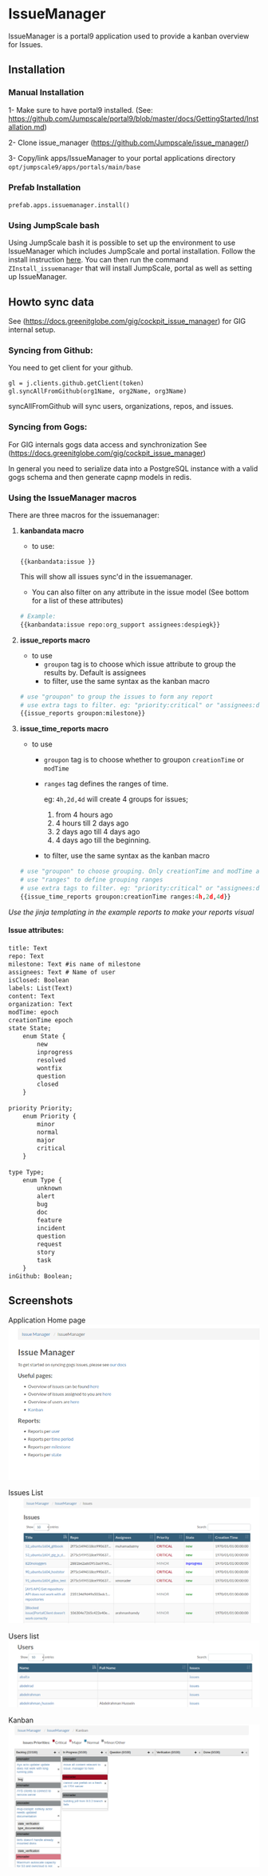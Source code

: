 # IssueManager

IssueManager is a portal9 application used to provide a kanban overview for Issues.

## Installation
### Manual Installation
1- Make sure to have portal9 installed. (See: https://github.com/Jumpscale/portal9/blob/master/docs/GettingStarted/Installation.md)

2- Clone issue_manager (https://github.com/Jumpscale/issue_manager/)

3- Copy/link apps/IssueManager to your portal applications directory `opt/jumpscale9/apps/portals/main/base`


### Prefab Installation
`prefab.apps.issuemanager.install()`

### Using JumpScale bash

Using JumpScale bash it is possible to set up the environment to use IssueManager which includes JumpScale and portal installation.
Follow the install instruction [here](https://github.com/Jumpscale/bash/blob/master/README.md).
You can then run the command `ZInstall_issuemanager` that will install JumpScale, portal as well as setting up IssueManager.

## Howto sync data
See (https://docs.greenitglobe.com/gig/cockpit_issue_manager) for GIG internal setup.


### Syncing from Github:
You need to get client for your github.

```    
gl = j.clients.github.getClient(token)
gl.syncAllFromGithub(org1Name, org2Name, org3Name)
```
syncAllFromGithub will sync users, organizations, repos, and issues.

### Syncing from Gogs:
For GIG internals gogs data access and synchronization See (https://docs.greenitglobe.com/gig/cockpit_issue_manager)

In general you need to serialize data into a PostgreSQL instance with a valid gogs schema and then
generate capnp models in redis.

### Using the IssueManager macros

There are three macros for the issuemanager:
1. **kanbandata macro**
    * to use:
    ```
    {{kanbandata:issue }}
    ```
    This will show all issues sync'd in the issuemanager.

    * You can also filter on any attribute in the issue model (See bottom for a list of these attributes)
    ```python
    # Example:
    {{kanbandata:issue repo:org_support assignees:despiegk}}
    ```

2. **issue_reports macro**
    * to use
        * `groupon` tag is to choose which issue attribute to group the results by. Default is assignees
        * to filter, use the same syntax as the kanban macro
    ```python
    # use "groupon" to group the issues to form any report
    # use extra tags to filter. eg: "priority:critical" or "assignees:despiegk"
    {{issue_reports groupon:milestone}}
    ```

3. **issue_time_reports macro**
    * to use
        * `groupon` tag is to choose whether to groupon `creationTime` or `modTime`
        * `ranges` tag defines the ranges of time.

            eg: `4h,2d,4d` will create 4 groups for issues;
            1. from 4 hours ago
            2. 4 hours till 2 days ago
            3. 2 days ago till 4 days ago
            4. 4 days ago till the beginning.
        * to filter, use the same syntax as the kanban macro
    ```python
    # use "groupon" to choose grouping. Only creationTime and modTime are allowed
    # use "ranges" to define grouping ranges
    # use extra tags to filter. eg: "priority:critical" or "assignees:despiegk"
    {{issue_time_reports groupon:creationTime ranges:4h,2d,4d}}
    ```

_Use the jinja templating in the example reports to make your reports visual_

#### Issue attributes:
```
title: Text
repo: Text
milestone: Text #is name of milestone
assignees: Text # Name of user
isClosed: Boolean
labels: List(Text)
content: Text
organization: Text
modTime: epoch
creationTime epoch
state State;
    enum State {
        new
        inprogress
        resolved
        wontfix
        question
        closed
    }

priority Priority;
    enum Priority {
        minor
        normal
        major
        critical
    }

type Type;
    enum Type {
        unknown
        alert
        bug
        doc
        feature
        incident
        question
        request
        story
        task
    }
inGithub: Boolean;
```

## Screenshots

Application Home page
![HomePage](home.png)

Issues List
![Issues](issues.png)

Users list
![Users](users.png)

Kanban
![Kanban](kanban.png)


##
